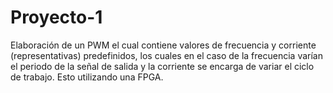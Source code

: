# Proyecto-1
Elaboración de un PWM el cual contiene valores de frecuencia y corriente (representativas) predefinidos, los cuales en el caso de la frecuencia varían el periodo de la señal de salida y la corriente se encarga de variar el ciclo de trabajo. Esto utilizando una FPGA.
